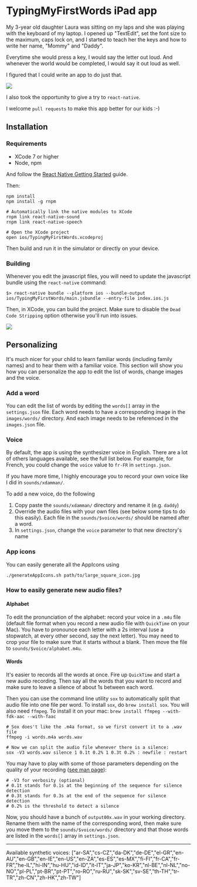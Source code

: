 # TypingMyFirstWords iPad app

My 3-year old daughter Laura was sitting on my laps and she was playing with the keyboard of my laptop.
I opened up "TextEdit", set the font size to the maximum, caps lock on, and I started to teach her the keys and how to write her name, "Mommy" and "Daddy". 

Everytime she would press a key, I would say the letter out loud. And whenever the world would be completed, I would say it out loud as well. 

I figured that I could write an app to do just that.

![](http://cl.ly/1e3x120O2r1F/LauraTypingMyFirstWords.gif)

I also took the opportunity to give a try to `react-native`.

I welcome `pull requests` to make this app better for our kids :-)

## Installation

### Requirements

- XCode 7 or higher
- Node, npm

And follow the [React Native Getting Started](http://facebook.github.io/react-native/docs/getting-started.html) guide.

Then:
	
	npm install
    npm install -g rnpm 
    
	# Automatically link the native modules to XCode
    rnpm link react-native-sound
    rnpm link react-native-speech
    
	# Open the XCode project
	open ios/TypingMyFirstWords.xcodeproj
	
Then build and run it in the simulator or directly on your device.

### Building

Whenever you edit the javascript files, you will need to update the javascript bundle using the `react-native` command:

    $> react-native bundle --platform ios --bundle-output ios/TypingMyFirstWords/main.jsbundle --entry-file index.ios.js

Then, in XCode, you can build the project. Make sure to disable the `Dead Code Stripping` option otherwise you'll run into issues.

![](http://cl.ly/0n3T2u100p0p/Screen%20Shot%202015-12-27%20at%2010.25.50%20AM.png)

## Personalizing

It's much nicer for your child to learn familiar words (including family names) and to hear them with a familiar voice. This section will show you how you can personalize the app to edit the list of words, change images and the voice.

### Add a word

You can edit the list of words by editing the `words[]` array in the `settings.json` file.
Each word needs to have a corresponding image in the `images/words/` directory. And each image needs to be referenced in the `images.json` file.

### Voice

By default, the app is using the synthesizer voice in English. There are a lot of others languages available, see the full list below. For example, for French, you could change the `voice` value to `fr-FR` in `settings.json`.

If you have more time, I highly encourage you to record your own voice like I did in `sounds/xdamman/`.

To add a new voice, do the following

1. Copy paste the `sounds/xdamman/` directory and rename it (e.g. `daddy`)
1. Override the audio files with your own files (see below some tips to do this easily). Each file in the `sounds/$voice/words/` should be named after a word.
1. In `settings.json`, change the `voice` parameter to that new directory's name

### App icons

You can easily generate all the AppIcons using

    ./generateAppIcons.sh path/to/large_square_icon.jpg
    

### How to easily generate new audio files?

#### Alphabet

To edit the pronunciation of the alphabet: record your voice in a `.m4u` file (default file format when you record a new audio file with `QuickTime` on your Mac). You have to pronounce each letter with a 2s interval (use a stopwatch, at every other second, say the next letter). You may need to crop your file to make sure that it starts without a blank. Then move the file to `sounds/$voice/alphabet.m4u`. 

#### Words

It's easier to records all the words at once. Fire up `QuickTime` and start a new audio recording. Then say all the words that you want to record and make sure to leave a silence of about 1s between each word.

Then you can use the command line utility `sox` to automatically split that audio file into one file per word. To install `sox`, do `brew install sox`.
You will also need `ffmpeg`. To install it on your mac: `brew install ffmpeg --with-fdk-aac --with-faac`

    # Sox does't like the .m4a format, so we first convert it to a .wav file
	ffmpeg -i words.m4a words.wav

	# Now we can split the audio file whenever there is a silence:
	sox -V3 words.wav silence 1 0.1t 0.2% 1 0.3t 0.2% : newfile : restart
	
You may have to play with some of those parameters depending on the quality of your recording ([see man page](http://sox.sourceforge.net/sox.html)):


	# -V3 for verbosity (optional)
	# 0.1t stands for 0.1s at the beginning of the sequence for silence detection
	# 0.3t stands for 0.3s at the end of the sequence for silence detection
	# 0.2% is the threshold to detect a silence
	
Now, you should have a bunch of `output00x.wav` in your working directory. Rename them with the name of the corresponding word, then make sure you move them to the `sounds/$voice/words/` directory and that those words are listed in the `words[]` array in `settings.json`.


---

Available synthetic voices: 
["ar-SA","cs-CZ","da-DK","de-DE","el-GR","en-AU","en-GB","en-IE","en-US","en-ZA","es-ES","es-MX","fi-FI","fr-CA","fr-FR","he-IL","hi-IN","hu-HU","id-ID","it-IT","ja-JP","ko-KR","nl-BE","nl-NL","no-NO","pl-PL","pt-BR","pt-PT","ro-RO","ru-RU","sk-SK","sv-SE","th-TH","tr-TR","zh-CN","zh-HK","zh-TW"]